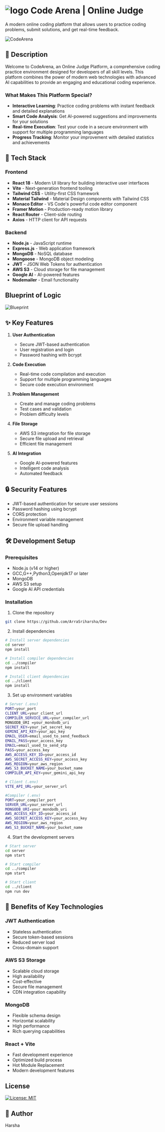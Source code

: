 # ![logo](https://raw.githubusercontent.com/ArraSriharsha/Dev/main/client/public/logo.svg)  Code Arena | Online Judge


A modern online coding platform that allows users to practice coding problems, submit solutions, and get real-time feedback.

![CodeArena](https://raw.githubusercontent.com/ArraSriharsha/Dev/main/Home.png)

## 📝 Description

Welcome to CodeArena, an Online Judge Platform, a comprehensive coding practice environment designed for developers of all skill levels. This platform combines the power of modern web technologies with advanced AI capabilities to provide an engaging and educational coding experience.

### What Makes This Platform Special?

- **Interactive Learning**: Practice coding problems with instant feedback and detailed explanations
- **Smart Code Analysis**: Get AI-powered suggestions and improvements for your solutions
- **Real-time Execution**: Test your code in a secure environment with support for multiple programming languages
- **Progress Tracking**: Monitor your improvement with detailed statistics and achievements

## 🚀 Tech Stack

### Frontend
- **React 18** - Modern UI library for building interactive user interfaces
- **Vite** - Next-generation frontend tooling
- **Tailwind CSS** - Utility-first CSS framework
- **Material Tailwind** - Material Design components with Tailwind CSS
- **Monaco Editor** - VS Code's powerful code editor component
- **Framer Motion** - Production-ready motion library
- **React Router** - Client-side routing
- **Axios** - HTTP client for API requests

### Backend
- **Node.js** - JavaScript runtime
- **Express.js** - Web application framework
- **MongoDB** - NoSQL database
- **Mongoose** - MongoDB object modeling
- **JWT** - JSON Web Tokens for authentication
- **AWS S3** - Cloud storage for file management
- **Google AI** - AI-powered features
- **Nodemailer** - Email functionality

## Blueprint of Logic
![Blueprint](https://raw.githubusercontent.com/ArraSriharsha/Dev/main/Blueprint.png)


## ✨ Key Features

1. **User Authentication**
   - Secure JWT-based authentication
   - User registration and login
   - Password hashing with bcrypt

2. **Code Execution**
   - Real-time code compilation and execution
   - Support for multiple programming languages
   - Secure code execution environment

3. **Problem Management**
   - Create and manage coding problems
   - Test cases and validation
   - Problem difficulty levels

4. **File Storage**
   - AWS S3 integration for file storage
   - Secure file upload and retrieval
   - Efficient file management

5. **AI Integration**
   - Google AI-powered features
   - Intelligent code analysis
   - Automated feedback

## 🔒 Security Features

- JWT-based authentication for secure user sessions
- Password hashing using bcrypt
- CORS protection
- Environment variable management
- Secure file upload handling

## 🛠️ Development Setup

### Prerequisites
- Node.js (v14 or higher)
- GCC,G++,Python3,Openjdk17 or later
- MongoDB
- AWS S3 setup
- Google AI API credentials

### Installation

1. Clone the repository
```bash
git clone https://github.com/ArraSriharsha/Dev
```

2. Install dependencies
```bash
# Install server dependencies
cd server
npm install

# Install compiler dependencies
cd ../compiler
npm install

# Install client dependencies
cd ../client
npm install
```

3. Set up environment variables
```bash
# Server (.env)
PORT=your_port
CLIENT_URL=your_client_url
COMPILER_SERVICE_URL=your_compiler_url
MONGODB_URI =your_mondodb_uri
SECRET_KEY=your_jwt_secret_key 
GEMINI_API_KEY=your_api_key
EMAIL_USER=email_used_to_send_feedback
EMAIL_PASS=your_access_key
EMAIL=email_used_to_send_otp
PASS=your_access_key
AWS_ACCESS_KEY_ID=your_access_id
AWS_SECRET_ACCESS_KEY=your_access_key
AWS_REGION=your_aws_region
AWS_S3_BUCKET_NAME=your_bucket_name
COMPILER_API_KEY=your_gemini_api_key

# Client (.env)
VITE_API_URL=your_server_url

#Compiler (.env)
PORT=your_compiler_port
SERVER_URL=your_server_url
MONGODB_URI=your_mondodb_uri
AWS_ACCESS_KEY_ID=your_access_id
AWS_SECRET_ACCESS_KEY=your_access_key
AWS_REGION=your_aws_region
AWS_S3_BUCKET_NAME=your_bucket_name
```

4. Start the development servers
```bash
# Start server
cd server
npm start

# Start compiler
cd ../compiler
npm start

# Start client
cd ../client
npm run dev
```

## 🌟 Benefits of Key Technologies

### JWT Authentication
- Stateless authentication
- Secure token-based sessions
- Reduced server load
- Cross-domain support

### AWS S3 Storage
- Scalable cloud storage
- High availability
- Cost-effective
- Secure file management
- CDN integration capability

### MongoDB
- Flexible schema design
- Horizontal scalability
- High performance
- Rich querying capabilities

### React + Vite
- Fast development experience
- Optimized build process
- Hot Module Replacement
- Modern development features

## License

[![License: MIT](https://img.shields.io/badge/License-MIT-yellow.svg)](LICENSE)

## 👥 Author

Harsha 